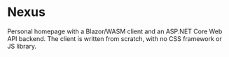 # Nexus
Personal homepage with a Blazor/WASM client and an ASP.NET Core Web API backend. The client is written from scratch, with no CSS framework or JS library. 

